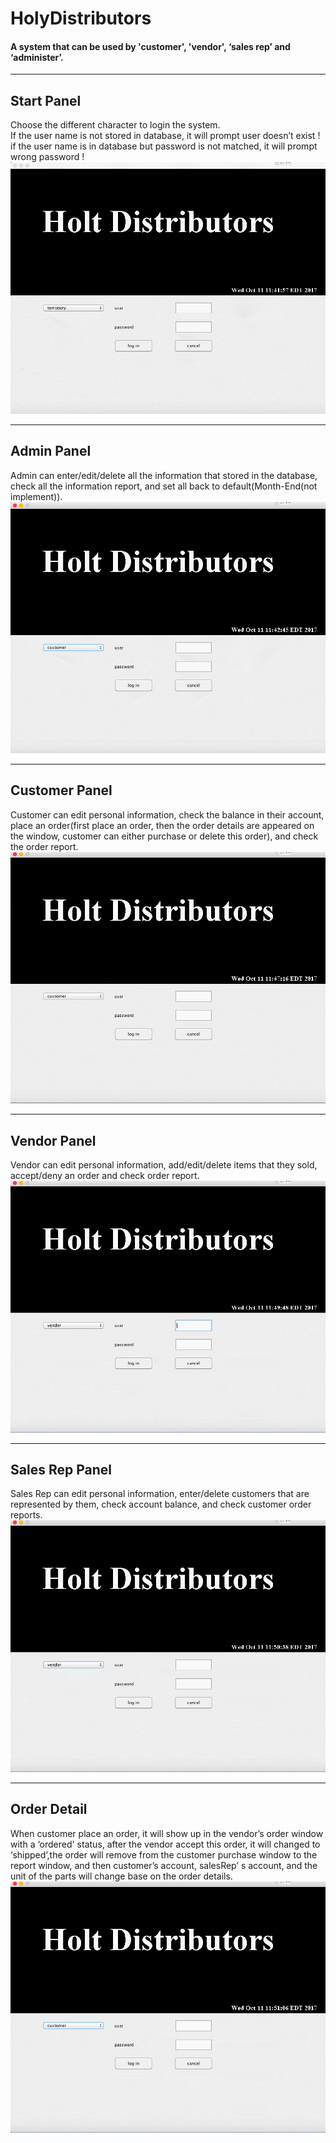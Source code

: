 # HolyDistributors
<h4>
A system that can be used by 'customer', 'vendor', ‘sales rep’ and ‘administer’.
  </h4>
  <hr>
<h2>Start Panel</h2>
<p>
Choose  the different character to login the system. <br/>
If the user name is not stored in database, it will prompt user doesn’t exist !<br/>
if the user name is in database but password is not matched, it will prompt wrong password !
  <img src = "https://github.com/jackalQi/images/blob/master/StartPanel.gif" alt ="system demo">
  </p>
  
  <hr>
  <h2>Admin Panel</h2>
  <p>
  Admin can enter/edit/delete all the information that stored in the database, check all the information report, and set all back to default(Month-End(not implement)).
  <img src = "https://github.com/jackalQi/images/blob/master/AdminPanel.gif">
  </p>
  
  <hr>
  <h2>Customer Panel</h2>
  <p>
Customer can edit personal information, check the balance in their account, place an order(first place an order, then the order details are appeared on the window, customer can either  purchase or delete this order), and check the order report.
 <img src = "https://github.com/jackalQi/images/blob/master/CustomerPanel.gif">
 </p>
  
  <hr>
  <h2>Vendor Panel</h2>
  <p>
  Vendor can edit personal information, add/edit/delete items that they sold, accept/deny an order and check order report.
  <img src = "https://github.com/jackalQi/images/blob/master/VendorPanel.gif">
  </p>
  
  <hr>
  <h2>Sales Rep Panel</h2>
  <p>
Sales  Rep can edit personal information, enter/delete customers that  are represented by them, check account balance, and check customer order reports. 
  <img src = "https://github.com/jackalQi/images/blob/master/SalesRep.gif" alt = "system demo">
  </p>
  
  <hr>
  <h2>Order Detail</h2>
  <p>
  When customer place an order, it will show up in the vendor’s order window with a ‘ordered' status, after the vendor accept this order, it will changed to ‘shipped’,the order will remove from the customer purchase window to the report window, and then customer’s account, salesRep’ s account, and the unit of the parts will change base on the order details.

  <img src = "https://github.com/jackalQi/images/blob/master/Order.gif">
  </p>
